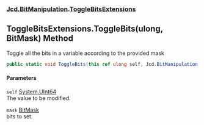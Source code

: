 ### [Jcd.BitManipulation](Jcd_BitManipulation.md 'Jcd.BitManipulation').[ToggleBitsExtensions](Jcd_BitManipulation_ToggleBitsExtensions.md 'Jcd.BitManipulation.ToggleBitsExtensions')
## ToggleBitsExtensions.ToggleBits(ulong, BitMask) Method
Toggle all the bits in a variable according to the provided mask   
```csharp
public static void ToggleBits(this ref ulong self, Jcd.BitManipulation.BitMask mask);
```
#### Parameters
<a name='Jcd_BitManipulation_ToggleBitsExtensions_ToggleBits(ulong_Jcd_BitManipulation_BitMask)_self'></a>
`self` [System.UInt64](https://docs.microsoft.com/en-us/dotnet/api/System.UInt64 'System.UInt64')  
The value to be modified.
  
<a name='Jcd_BitManipulation_ToggleBitsExtensions_ToggleBits(ulong_Jcd_BitManipulation_BitMask)_mask'></a>
`mask` [BitMask](Jcd_BitManipulation_BitMask.md 'Jcd.BitManipulation.BitMask')  
bits to set.
  
